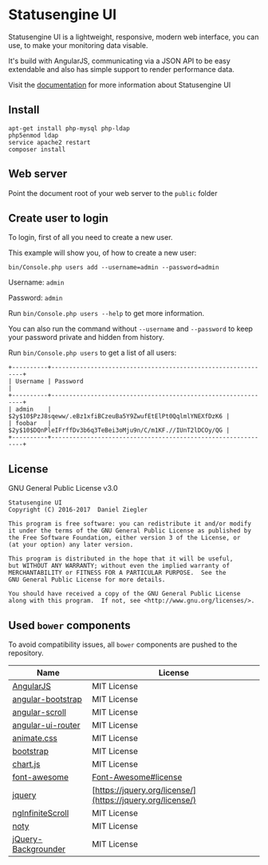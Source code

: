 # Statusengine UI
Statusengine UI is a lightweight, responsive, modern web interface, you can use, to make your monitoring data visable.

It's build with AngularJS, communicating via a JSON API to be easy extendable and also has
simple support to render performance data.

Visit the [documentation](https://statusengine.org/) for more information about Statusengine UI

## Install
````
apt-get install php-mysql php-ldap
php5enmod ldap
service apache2 restart
composer install
````

## Web server
Point the document root of your web server to the `public` folder

## Create user to login
To login, first of all you need to create a new user.

This example will show you, of how to create a new user:

`bin/Console.php users add --username=admin --password=admin`

Username: `admin`

Password: `admin`

Run `bin/Console.php users --help` to get more information.

You can also run the command without `--username` and `--password` to keep your password private and hidden from history.

Run `bin/Console.php users` to get a list of all users:

````
+----------+--------------------------------------------------------------+
| Username | Password                                                     |
+----------+--------------------------------------------------------------+
| admin    | $2y$10$PzJ8sqeww/.eBz1xfiBCzeuBa5Y9ZwufEtElPt0QqlmlYNEXfDzK6 |
| foobar   | $2y$10$DQnPleIFrffDv3b6q3TeBei3oMju9n/C/m1KF.//IUnT2lDCOy/QG |
+----------+--------------------------------------------------------------+
````

## License
GNU General Public License v3.0
````
Statusengine UI
Copyright (C) 2016-2017  Daniel Ziegler

This program is free software: you can redistribute it and/or modify
it under the terms of the GNU General Public License as published by
the Free Software Foundation, either version 3 of the License, or
(at your option) any later version.

This program is distributed in the hope that it will be useful,
but WITHOUT ANY WARRANTY; without even the implied warranty of
MERCHANTABILITY or FITNESS FOR A PARTICULAR PURPOSE.  See the
GNU General Public License for more details.

You should have received a copy of the GNU General Public License
along with this program.  If not, see <http://www.gnu.org/licenses/>.
`````

## Used `bower` components
To avoid compatibility issues, all `bower` components are pushed to the repository.

| Name                                                                                  | License                                                                         |
|---------------------------------------------------------------------------------------|---------------------------------------------------------------------------------|
| [AngularJS](https://github.com/angular/angular.js)                                    | MIT License                                                                     |
| [angular-bootstrap](http://angular-ui.github.io/bootstrap/)                           | MIT License                                                                     |
| [angular-scroll](https://github.com/oblador/angular-scroll)                           | MIT License                                                                     |
| [angular-ui-router](https://github.com/angular-ui/angular-ui-router-bower)            | MIT License                                                                     |
| [animate.css](https://github.com/daneden/animate.css)                                 | MIT License                                                                     |
| [bootstrap](https://github.com/twbs/bootstrap)                                        | MIT License                                                                     |
| [chart.js](https://github.com/chartjs/Chart.js)                                       | MIT License                                                                     |
| [font-awesome](https://github.com/FortAwesome/Font-Awesome)                           | [Font-Awesome#license](https://github.com/FortAwesome/Font-Awesome#license)     |
| [jquery](https://github.com/jquery/jquery)                                            | [https://jquery.org/license/](https://jquery.org/license/)                      |
| [ngInfiniteScroll](https://github.com/ng-infinite-scroll/ng-infinite-scroll-bower)    | MIT License                                                                     |
| [noty](https://github.com/needim/noty)                                                | MIT License                                                                     |
| [jQuery-Backgrounder](https://github.com/bigfolio/jQuery-Backgrounder)                | MIT License                                                                     |

